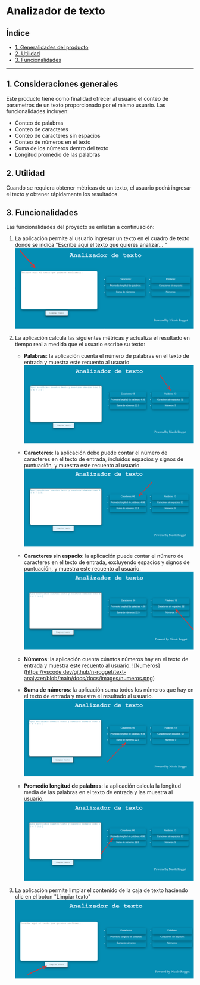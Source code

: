 # Analizador de texto

## Índice

* [1. Generalidades del producto](#1-generalidades-del-producto)
* [2. Utilidad](#2-utilidad)
* [3. Funcionalidades](#3-funcionalidades)

***

## 1. Consideraciones generales

Este producto tiene como finalidad ofrecer al usuario el conteo 
de parametros de un texto proporcionado por el mismo usuario. Las
funcionalidades incluyen:
* Conteo de palabras
* Conteo de caracteres
* Conteo de caracteres sin espacios
* Conteo de números en el texto
* Suma de los números dentro del texto
* Longitud promedio de las palabras



## 2. Utilidad

Cuando se requiera obtener métricas de un texto, el usuario podrá
ingresar el texto y obtener rápidamente los resultados.


## 3. Funcionalidades

Las funcionalidades del proyecto se enlistan a continuación:
1. La aplicación permite al usuario ingresar un texto en el cuadro de texto 
donde se indica "Escribe aquí el texto que quieres analizar... "
![Alt text](image-5.png)

2. La aplicación calcula las siguientes métricas y actualiza el
resultado en tiempo real a medida que el usuario escribe su texto:

    - **Palabras**: la aplicación cuenta el número de palabras en 
    el texto de entrada y muestra este recuento al usuario
   ![Alt text](image-4.png)

    - **Caracteres**: la aplicación debe puede contar el número de
    caracteres en el texto de entrada, incluidos espacios y signos de
    puntuación, y muestra este recuento al usuario.
    ![Alt text](image-6.png)
    
    - **Caracteres sin espacio**: la aplicación puede contar el número
     de caracteres en el texto de entrada, excluyendo espacios y 
     signos de puntuación, y muestra este recuento al usuario.  
     ![Alt text](image-2.png)
    - **Números**: la aplicación cuenta cúantos números hay en
    el texto de entrada y muestra este recuento al usuario.
    ![Numeros] (https://vscode.dev/github/n-rogget/text-analyzer/blob/main/docs/docs/images/numeros.png)
    - **Suma de números**: la aplicación suma todos los números que
    hay en el texto de entrada y muestra el resultado al usuario.
    ![Alt text](image-3.png)
    - **Promedio longitud de palabras**: la aplicación calcula la
    longitud media de las palabras en el texto de entrada y las muestra 
    al usuario.
    ![Alt text](image-1.png)

3. La aplicación permite limpiar el contenido de la caja de texto haciendo
clic en el boton "Limpiar texto"
 ![Alt text](image.png) 

